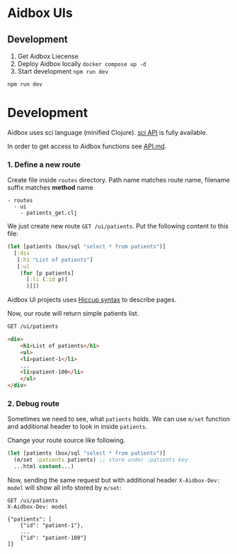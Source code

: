 # Aidbox UIs

## Development


1. Get Aidbox Liecense
2. Deploy Aidbox locally `docker compose up -d`
3. Start development `npm run dev`


``` sh
npm run dev
```

# Development

Aidbox uses sci language (minified Clojure). [sci API](https://github.com/babashka/sci/blob/master/API.md) is fully available.

In order to get access to Aidbox functions see [API.md](API.md).

### 1. Define a new route

Create file inside `routes` directory. Path name matches route name, filename suffix matches **method** name
```
- routes
  - ui
    - patients_get.clj
```

We just create new route `GET /ui/patients`. Put the following content to this file:

```clojure
(let [patients (box/sql "select * from patients")]
  [:div
   [:h1 "List of patients"]
   [:ul
    (for [p patients]
      [:li (:id p)]
      )]])
```

Aidbox UI projects uses [Hiccup syntax](https://github.com/weavejester/hiccup/blob/master/doc/syntax.md) to describe pages.

Now, our route will return simple patients list.

```html
GET /ui/patients

<div>
    <h1>List of patients</h1>
    <ul>
	<li>patient-1</li>
	...
	<li>patient-100</li>
    </ul>
</div>

```

### 2. Debug route

Sometimes we need to see, what `patients` holds. We can use `m/set` function and additional header
to look in inside `patients`.

Change your route source like following.

```clojure
(let [patients (box/sql "select * from patients")]
  (m/set :patients patients) ;; store under :patients key
  ...html content...)
```

Now, sending the same request but with additional header `X-Aidbox-Dev: model` will show all info stored
by `m/set`:

```http
GET /ui/patients
X-Aidbox-Dev: model

{"patients": [
	{"id": "patient-1"},
	...
	{"id": "patient-100"}
]}

```
